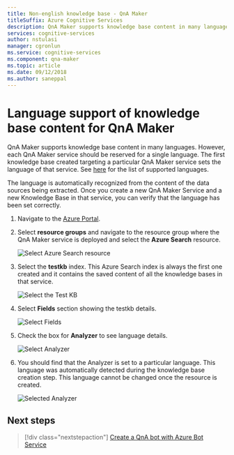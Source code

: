 ```yaml
---
title: Non-english knowledge base - QnA Maker
titleSuffix: Azure Cognitive Services
description: QnA Maker supports knowledge base content in many languages. However, each QnA Maker service should be reserved for a single language. The first knowledge base created targeting a particular QnA Maker service sets the language of that service. 
services: cognitive-services
author: nstulasi
manager: cgronlun
ms.service: cognitive-services
ms.component: qna-maker
ms.topic: article
ms.date: 09/12/2018
ms.author: saneppal
---
```

# Language support of knowledge base content for QnA Maker
QnA Maker supports knowledge base content in many languages. However, each QnA Maker service should be reserved for a single language. The first knowledge base created targeting a particular QnA Maker service sets the language of that service. See [here](../Overview/languages-supported.md) for the list of supported languages.

The language is automatically recognized from the content of the data sources being extracted. Once you create a new QnA Maker Service and a new Knowledge Base in that service, you can verify that the language has been set correctly.

1. Navigate to the [Azure Portal](https://portal.azure.com/).

2. Select **resource groups** and navigate to the resource group where the QnA Maker service is deployed and select the **Azure Search** resource.

    ![Select Azure Search resource](../media/qnamaker-how-to-language-kb/select-azsearch.png)

3. Select the **testkb** index. This Azure Search index is always the first one created and it contains the saved content of all the knowledge bases in that service. 

    ![Select the Test KB](../media/qnamaker-how-to-language-kb/select-testkb.png)

4. Select **Fields** section showing the testkb details.

    ![Select Fields](../media/qnamaker-how-to-language-kb/selectfields.png)

5. Check the box for **Analyzer** to see language details.

    ![Select Analyzer](../media/qnamaker-how-to-language-kb/select-analyzer.png)

6. You should find that the Analyzer is set to a particular language. This language was automatically detected during the knowledge base creation step. This language cannot be changed once the resource is created.

    ![Selected Analyzer](../media/qnamaker-how-to-language-kb/selected-analyzer.png)

## Next steps

> [!div class="nextstepaction"]
> [Create a QnA bot with Azure Bot Service](../Tutorials/create-qna-bot.md)
